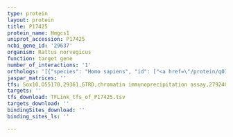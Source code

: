 ```yaml
---
type: protein
layout: protein
title: P17425
protein_name: Hmgcs1
uniprot_accession: P17425
ncbi_gene_id: '29637'
organism: Rattus norvegicus
function: target gene
number_of_interactions: '1'
orthologs: '[{"species": "Homo sapiens", "id": ["<a href=\"/protein/q01581\">Q01581</a>"]}, {"species": "Danio rerio", "id": ["<a href=\"/protein/a0a0r4iqg1\">A0A0R4IQG1</a>"]}, {"species": "Mus musculus", "id": ["<a href=\"/protein/q8jzk9\">Q8JZK9</a>"]}, {"species": "Caenorhabditis elegans", "id": ["<a href=\"/protein/p54871\">P54871</a>"]}, {"species": "Drosophila melanogaster", "id": ["<a href=\"/protein/q7k4q9\">Q7K4Q9</a>"]}, {"species": "Saccharomyces cerevisiae", "id": ["<a href=\"/protein/p54839\">P54839</a>"]}]'
jaspar_matrices: ''
tfs: Sox10,O55170,29361,GTRD,chromatin immunoprecipitation assay,27924024%5Buid%5D,No
targets: ''
tfs_download: TFLink_tfs_of_P17425.tsv
targets_download: ''
bindingSites_download: ''
binding_sites_ls: ''

---
```

